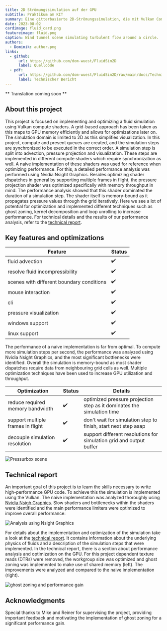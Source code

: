 ```yaml
---
title: 2D Strömungssimulation auf der GPU
subtitle: Praktikum am KIT
summary: Eine gitterbasierte 2D-Strömungssimulation, die mit Vulkan Compute-Shadern erstellt wurde, um GPU-Hardware zu nutzen.
date: 2023-08-02
cardimage: fluid_card.png
featureimage: fluid.png
caption: Wind tunnel scene simulating turbulent flow around a circle.
authors:
  - Dominik: author.png
links:
  - github: 
      url: https://github.com/dom-wuest/FluidSim2D
      label: Quellcode
  - pdf: 
      url: https://github.com/dom-wuest/FluidSim2D/raw/main/docs/TechnicalReport.pdf?download=
      label: Technischer Bericht
---
```


** Translation coming soon **

## About this project
This project is focused on implementing and optimizing a fluid simulation using Vulkan compute shaders. A grid-based approach has been taken as this maps to GPU memory efficiently and allows for optimizations later on.
The simulation domain is limited to 2D as this simplifies visualization. In this project, compute and present queues are created, and the simulation steps are synchronized to be executed in the correct order. A simulation step is split into advection, pressure projection and visualization. These steps are implemented in different compute shaders which require synchronization as well. A naive implementation of these shaders was used for reference when optimizing performance. For this, a detailed performance analysis was performed using Nvidia Nsight Graphics. Besides optimizing shader dispatches in general by supporting multiple frames in flight, the pressure projection shader was optimized specifically with memory throughput in mind. The performance analysis showed that this shader dominated the duration of a simulation step. The shader itself is memory-bound as it propagates pressure values through the grid iteratively. Here we see a lot of potential for optimization and implemented different techniques such as ghost zoning, kernel decomposition and loop unrolling to increase performance. For technical details and the results of our performance analysis, refer to the [technical report](https://github.com/dom-wuest/FluidSim2D/blob/main/docs/TechnicalReport.pdf).

## Key features and optimizations

Feature | Status
--------|-------
fluid advection | ✔️
resolve fluid incompressibility | ✔️
scenes with different boundary conditions | ✔️
mouse interaction | ✔️
cli | ✔️
pressure visualization | ✔️
windows support | ✔️
linux support | ✔️

The performance of a naive implementation is far from optimal. To compute more simulation steps per second, the performance was analyzed using Nvidia Nsight Graphics, and the most significant bottlenecks were identified. 
Overall the simulation is memory-bound as most shader dispatches require data from neighbouring grid cells as well. Multiple optimization techniques have been used to increase GPU utilization and throughput.

Optimization | Status | Details
-------------|--------|----------
reduce required memory bandwidth | ✔️ | optimized pressure projection step as it dominates the simulation time
support multiple frames in flight | ✔️ | don't wait for simulation step to finish, start next step asap
decouple simulation resolution | ✔️ | support different resolutions for simulation grid and output buffer

![Pressurbox scene](./images/pressurebox.png)

## Technical report
An important goal of this project is to learn the skills necessary to write high-performance GPU code. To achieve this the simulation is implemented using the Vulkan. The naive implementation was analyzed thoroughly using [Nvidia Nsigh Graphics](https://developer.nvidia.com/nsight-graphics). Slow shaders and bottlenecks within the shaders were identified and the main performance limiters were optimized to improve overall performance:

![Analysis using Nsight Graphics](./images/nsight-optimized.png)

For details about the implementation and optimization of the simulation take a look at the [technical report](https://github.com/dom-wuest/FluidSim2D/blob/main/docs/TechnicalReport.pdf). It contains information about the underlying physics of fluids and a description of the simulation steps that were implemented. In the technical report, there is a section about performance analysis and optimization on the GPU. For this project dependent texture reads (DTRs) were removed, the workgroup size was optimized and ghost zoning was implemented to make use of shared memory (left). The improvements were analyzed and compared to the naive implementation (right).

![ghost zoning and performance gain](./images/optimization.png)

## Acknowledgments
Special thanks to Mike and Reiner for supervising the project, providing important feedback and motivating the implementation of ghost zoning for a significant performance gain.